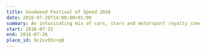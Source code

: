 ```yaml
---
title: Goodwood Festival of Speed 2016
date: 2016-07-26T14:00:00+01:00
summary: An intoxicating mix of cars, stars and motorsport royalty come together over four superb days for the largest event of its kind.
start: 2016-07-23
end: 2016-07-26
place_id: 9c2xv65x+q8
---
```

